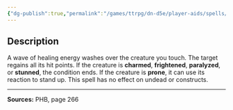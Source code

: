 ```yaml
---
{"dg-publish":true,"permalink":"/games/ttrpg/dn-d5e/player-aids/spells/level-9/power-word-heal/","tags":["ttrpg/dnd/5e","verbal","somatic","spell"],"noteIcon":""}
---
```



## Description
A wave of healing energy washes over the creature you touch.
The target regains all its hit points.
If the creature is **charmed**, **frightened**, **paralyzed**, or **stunned**, the condition ends.
If the creature is **prone**, it can use its reaction to stand up.
This spell has no effect on undead or constructs.

---

**Sources:** PHB, page 266
